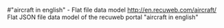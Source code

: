 #"aircraft in english" - Flat file data model
http://en.recuweb.com/aircraft/
Flat JSON file data model of the recuweb portal "aircraft in english"

